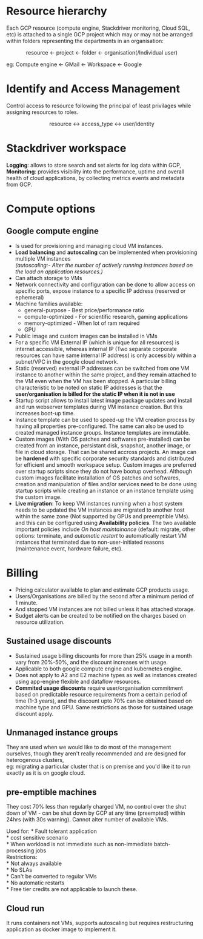 # Resource hierarchy
 Each GCP resource (compute engine, Stackdriver monitoring, Cloud SQL, etc) is attached to a single GCP project which may or may not be arranged within folders representing the departments in an organisation:  
 
<div align="center">
 <p>resource <- project <- folder <- organisation(/Individual user)</p>
</div>
 
   eg: Compute engine <- GMail <- Workspace <- Google  


# Identify and Access Management 
 Control access to resource following the principal of least privilages while assigning resources to roles.  
 
<div align="center">
 <p>resource <-> access_type <-> user/identity</p>
</div>

# Stackdriver workspace
 **Logging**: allows to store search and set alerts for log data within GCP,  
 **Monitoring**: provides visibility into the performance, uptime and overall health of cloud applications, by collecting metrics events and metadata from GCP.  

# Compute options 
## Google compute engine 
  * Is used for provisioning and managing cloud VM instances.  
  * **Load balancing** and **autoscaling** can be implemented when provisioning multiple VM instances  
      *(autoscaling:- Alter the number of actively running instances based on the load on application resources.)*
  * Can attach storage to VMs 
  * Network connectivity and configuration can be done to allow access on specific ports, expose instance to a specific IP address (reserved or ephemeral)
  * Machine families available:   
      * general-purpose - Best price/performance ratio  
      * compute-optimized - For scientific research, gaming applications   
      * memory-optimized - When lot of ram required  
      * GPU  
  * Public image and custom images can be installed in VMs
  * For a specific VM External IP (which is unique for all resources) is internet accessible, whereas internal IP (Two separate corporate resources can have same internal IP address) is only accessibly within a subnet/VPC in the google cloud network.  
  * Static (reserved) external IP addresses can be switched from one VM instance to another within the same project, and they remain attached to the VM even when the VM has been stopped. A particular billing characteristic to be noted on static IP addresses is that the **user/organisation is billed for the static IP when it is not in use**
  * Startup script allows to install latest image package updates and install and run webserver templates during VM instance creation. But this increases boot-up time.  
  * Instance template can be used to speed-up the VM creation process by having all properties pre-configured. The same can also be used to created managed instance groups. Instance templates are immutable.  
  * Custom images (With OS patches and softwares pre-installed) can be created from an instance, persistant disk, snapshot, another image, or file in cloud storage. That can be shared accross projects. An image can be **hardened** with specific corporate security standards and distributed for efficient and smooth workspace setup. Custom images are preferred over startup scripts since they do not have bootup overhead. Although custom images facilitate installation of OS patches and softwares, creation and manipulation of files and/or services need to be done using startup scripts while creating an instance or an instance template using the custom image.   
  * **Live migration**: To keep VM instances running when a host system needs to be updated the VM instances are migrated to another host within the same zone (Not supported by GPUs and preemptible VMs). and this can be configured using **Availability policies**. The two available important policies include *On host maintainance* (default: migrate, other options: terminate, and *automatic restart* to automatically restart VM instances that terminated due to non-user-initiated reasons (maintenance event, hardware failure, etc).  

# Billing 
 * Pricing calculator available to plan and estimate GCP products usage.  
 * Users/Organisations are billed by the second after a minimum period of 1 minute.   
 * And stopped VM instances are not billed unless it has attached storage.  
 * Budget alerts can be created to be notified on the charges based on resource utilization.   
 
## Sustained usage discounts
  * Sustained usage billing discounts for more than 25% usage in a month vary from 20%-50%, and the discount increases with usage.   
  * Applicable to both google compute engine and kubernetes engine.  
  * Does not apply to A2 and E2 machine types as well as instances created using app-engine flexible and dataflow resources.  
  * **Commited usage discounts** require user/organisation commitment based on predictable resource requirements from a certain period of time (1-3 years), and the discount upto 70% can be obtained based on machine type and GPU. Same restrictions as those for sustained usage discount apply.    
 

## Unmanaged instance groups 
  They are used when we would like to do most of the management ourselves, though they aren't really recommended and are designed for heterogenous clusters,  
  eg: migrating a particular cluster that is on premise and you'd like it to run exactly as it is on google cloud.  
  
## pre-emptible machines 
  They cost 70% less than regularly charged VM, no control over the shut down of VM - can be shut down by GCP at any time (preempted) within 24hrs (with 30s warning).
  Cannot alter number of available VMs.  
  
  Used for:
    * Fault tolerant application  
    * cost sensitive scenario  
    * When workload is not immediate such as non-immediate batch-processing jobs  
  Restrictions:  
    * Not always available  
    * No SLAs  
    * Can't be converted to regular VMs  
    * No automatic restarts  
    * Free tier credits are not applicable to launch these.  


  

## Cloud run 
  It runs containers not VMs, supports autoscaling but requires restructuring application as docker image to implement it.  
  
  
